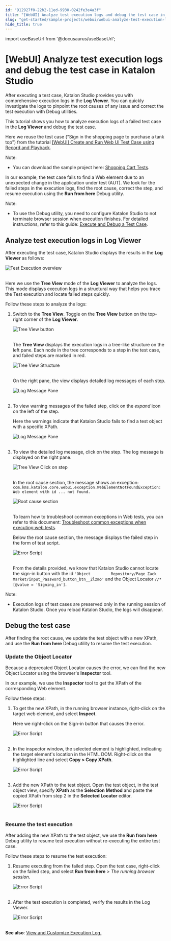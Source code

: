 ```yaml
---
id: "912927f0-22b2-11ed-9930-0242fe3e4a3f"
title: "[WebUI] Analyze test execution logs and debug the test case in Katalon Studio"
slug: "get-started/sample-projects/webui/webui-analyze-test-execution-logs-and-debug-the-test-case-in-katalon-studio"
hide_title: true
---
```

import useBaseUrl from '@docusaurus/useBaseUrl';


# <a id="id" class="anchor_top_offset"/><a id="ariaid-title1" class="anchor_top_offset"/>[WebUI] Analyze test execution logs and debug the test case in <span xmlns="http://www.w3.org/1999/xhtml" className="ph">Katalon Studio</span> 

<p xmlns="http://www.w3.org/1999/xhtml" className="p">After executing a test case, <span className="ph">Katalon Studio</span> provides you with comprehensive execution logs in the <strong className="ph b">Log Viewer</strong>. You can quickly investigate the logs to pinpoint the root causes of any issue and correct the test execution with Debug utilities.</p> 
<p xmlns="http://www.w3.org/1999/xhtml" className="p">This tutorial shows you how to analyze execution logs of a failed test case in the <strong className="ph b">Log Viewer</strong> and debug the test case.</p> 
<p xmlns="http://www.w3.org/1999/xhtml" className="p">Here we reuse the test case ("Sign in the shopping page to purchase a tank top") from the tutorial <a className="xref" href="/docs/get-started/sample-projects/webui/webui-create-and-run-web-ui-test-case-using-record-and-playback-in-katalon-studio">[WebUI] Create and Run Web UI Test Case using Record and Playback</a>.</p> 
<div xmlns="http://www.w3.org/1999/xhtml" className="note note note_note"><span className="note__title">Note:</span> 
  <ul className="ul"><li className="li">You can download the sample project here: <a className="xref j-external-link" href="https://github.com/katalon-studio-samples/shopping-cart-tests" target="_blank">Shopping Cart Tests</a>.</li></ul>
</div>
<p xmlns="http://www.w3.org/1999/xhtml" className="p">In our example, the test case fails to find a Web element due to an unexpected change in the application under test (AUT). We look for the failed steps in the execution logs, find the root cause, correct the step, and resume execution using the <strong className="ph b">Run from here</strong> Debug utility.</p> 
<div xmlns="http://www.w3.org/1999/xhtml" className="note note note_note"><span className="note__title">Note:</span> 
  <ul className="ul"><li className="li">To use the Debug utility, you need to configure <span className="ph">Katalon Studio</span> to not terminate browser session when execution finishes. For detailed instructions, refer to this guide: <a className="xref" href="/docs/author/debug-a-test-case/debug-a-test-case-in-katalon-studio#id_6">Execute and Debug a Test Case</a>.</li></ul>
</div>

## <a id="concept-1867" class="anchor_top_offset"/>Analyze test execution logs in Log Viewer

<p xmlns="http://www.w3.org/1999/xhtml" className="p">After executing the test case, <span className="ph">Katalon Studio</span> displays the results in the <strong className="ph b">Log Viewer</strong> as follows:</p> 
<p xmlns="http://www.w3.org/1999/xhtml" className="p"> <img className="image" src={useBaseUrl("https://github.com/katalon-studio/docs-images/raw/master/katalon-studio/tutorials/webui-analyze-execution-logs-and-debug/KS-Execution-Results.png")} width={750} alt="Test Execution overview" /><br /><br /> </p> 
<p xmlns="http://www.w3.org/1999/xhtml" className="p">Here we use the <strong className="ph b">Tree View</strong> mode of the <strong className="ph b">Log Viewer</strong> to analyze the logs. This mode displays execution logs in a structural way that helps you trace the Test execution and locate failed steps quickly.</p> 
<p xmlns="http://www.w3.org/1999/xhtml" className="p">Follow these steps to analyze the logs:</p> 
<ol xmlns="http://www.w3.org/1999/xhtml" className="ol"><li className="li">     <p className="p">Switch to the <strong className="ph b">Tree View</strong>. Toggle on the <strong className="ph b">Tree View</strong> button on the top-right corner of the <strong className="ph b">Log Viewer</strong>.</p>     <p className="p"> <img className="image" src={useBaseUrl("https://github.com/katalon-studio/docs-images/raw/master/katalon-studio/tutorials/webui-analyze-execution-logs-and-debug/KS-Tree-View-Button.png")} width={250} alt="Tree View button" /><br /><br />     </p>     <p className="p">The <strong className="ph b">Tree View</strong> displays the execution logs in a tree-like structure on the left pane. Each node in the tree corresponds to a step in the test case, and failed steps are marked in red.</p>     <p className="p"> <img className="image" src={useBaseUrl("https://github.com/katalon-studio/docs-images/raw/master/katalon-studio/tutorials/webui-analyze-execution-logs-and-debug/KS-Log-Viewer-Tree-View.png")} width={650} alt="Tree View Structure" /><br /><br />     </p>     <p className="p">On the right pane, the view displays detailed log messages of each step.</p>     <p className="p"> <img className="image" src={useBaseUrl("https://github.com/katalon-studio/docs-images/raw/master/katalon-studio/tutorials/webui-analyze-execution-logs-and-debug/KS-Log-Viewer-Log-Message-Overview.png")} width={750} alt="Log Message Pane" /><br /><br />     </p>   </li><li className="li">     <p className="p">To view warning messages of the failed step, click on the <em className="ph i">expand</em> icon on the left of the step.</p>     <p className="p">Here the warnings indicate that <span className="ph">Katalon Studio</span> fails to find a test object with a specific XPath.</p>     <p className="p"> <img className="image" src={useBaseUrl("https://github.com/katalon-studio/docs-images/raw/master/katalon-studio/tutorials/webui-analyze-execution-logs-and-debug/KS-Log-Viewer-Warnings.png")} width={750} alt="Log Message Pane" /><br /><br />     </p>   </li><li className="li">     <p className="p">To view the detailed log message, click on the step. The log message is displayed on the right pane.</p>     <p className="p"> <img className="image" src={useBaseUrl("https://github.com/katalon-studio/docs-images/raw/master/katalon-studio/tutorials/webui-analyze-execution-logs-and-debug/KS-Log-Viewer-Click-on-step.png")} width={750} alt="Tree View Click on step" /><br /><br />     </p>     <p className="p">In the root cause section, the message shows an exception: <code className="ph codeph">com.kms.katalon.core.webui.exception.WebElementNotFoundException:         Web element with id ... not found.</code>     </p>     <p className="p"> <img className="image" src={useBaseUrl("https://github.com/katalon-studio/docs-images/raw/master/katalon-studio/tutorials/webui-analyze-execution-logs-and-debug/KS-Log-Viewer-Root-cause-section.png")} width={750} alt="Root cause section" /><br /><br />     </p>     <p className="p">To learn how to troubleshoot common exceptions in Web tests, you can refer to this document: <a className="xref" href="/docs/author/troubleshooting-for-test-authoring/troubleshoot-web-automated-testing/troubleshoot-web-test-execution-exceptions-overview">Troubleshoot common exceptions when executing web tests</a>.</p>     <p className="p">Below the root cause section, the message displays the failed step in the form of test script.</p>     <p className="p"> <img className="image" src={useBaseUrl("https://github.com/katalon-studio/docs-images/raw/master/katalon-studio/tutorials/webui-analyze-execution-logs-and-debug/KS-Log-Viewer-Error-Script.png")} width={700} alt="Error Script" /><br /><br />     </p>     <p className="p">From the details provided, we know that Katalon Studio cannot locate the sign-in button with the id <code className="ph codeph">'Object         Repository/Page_Zack         Market/input_Password_button_btn__2lzmo'</code> and the Object Locator <code className="ph codeph">//*[@value = 'Signing_in']</code>.</p>   </li></ol> 
<div xmlns="http://www.w3.org/1999/xhtml" className="note note note_note"><span className="note__title">Note:</span> 
  <ul className="ul"><li className="li">Execution logs of test cases are preserved only in the running session of <span className="ph">Katalon Studio</span>. Once you reload <span className="ph">Katalon Studio</span>, the logs will disappear.</li></ul>
</div>

## <a id="id_2" class="anchor_top_offset"/>Debug the test case

<p xmlns="http://www.w3.org/1999/xhtml" className="p">After finding the root cause, we update the test object with a   new XPath, and use the <strong className="ph b">Run from here</strong> Debug utility   to resume the test execution.</p> 

### <a id="id_3" class="anchor_top_offset"/>Update the Object Locator

<p xmlns="http://www.w3.org/1999/xhtml" className="p">Because a deprecated Object Locator causes the error, we can find the new Object Locator using the browser's <strong className="ph b">Inspector</strong> tool.</p> 
<p xmlns="http://www.w3.org/1999/xhtml" className="p">In our example, we use the <strong className="ph b">Inspector</strong> tool to get the XPath of the corresponding Web element.</p> 
<p xmlns="http://www.w3.org/1999/xhtml" className="p">Follow these steps:</p> 
<ol xmlns="http://www.w3.org/1999/xhtml" className="ol"><li className="li">     <p className="p">To get the new XPath, in the running browser instance, right-click on the target web element, and select <strong className="ph b">Inspect</strong>.</p>     <p className="p">Here we right-click on the Sign-in button that causes the error.</p>     <p className="p"> <img className="image" src={useBaseUrl("https://github.com/katalon-studio/docs-images/raw/master/katalon-studio/tutorials/webui-analyze-execution-logs-and-debug/KS-Browser-right-click-on-element.png")} width={750} alt="Error Script" /><br /><br />     </p>   </li><li className="li">     <p className="p">In the inspector window, the selected element is highlighted, indicating the target element's location in the HTML DOM. Right-click on the highlighted line and select <strong className="ph b">Copy &gt; Copy XPath</strong>.</p>     <p className="p"> <img className="image" src={useBaseUrl("https://github.com/katalon-studio/docs-images/raw/master/katalon-studio/tutorials/webui-analyze-execution-logs-and-debug/KS-Copy-XPath.png")} width={750} alt="Error Script" /><br /><br />     </p>   </li><li className="li">     <p className="p">Add the new XPath to the test object. Open the test object, in the test object view, specify <strong className="ph b">XPath</strong> as the <strong className="ph b">Selection Method</strong> and paste the copied XPath from step 2 in the <strong className="ph b">Selected Locator</strong> editor.</p>     <p className="p"> <img className="image" src={useBaseUrl("https://github.com/katalon-studio/docs-images/raw/master/katalon-studio/tutorials/webui-analyze-execution-logs-and-debug/KS-Add-new-XPath.png")} width={750} alt="Error Script" /><br /><br />     </p>   </li></ol> 

### <a id="concept-3960" class="anchor_top_offset"/>Resume the test execution

<p xmlns="http://www.w3.org/1999/xhtml" className="p">After adding the new XPath to the test object, we use the <strong className="ph b">Run from here</strong> Debug utility to resume test execution without re-executing the entire test case.</p> 
<p xmlns="http://www.w3.org/1999/xhtml" className="p">Follow these steps to resume the test execution:</p> 
<ol xmlns="http://www.w3.org/1999/xhtml" className="ol"><li className="li">     <p className="p">Resume executing from the failed step. Open the test case, right-click on the failed step, and select <strong className="ph b">Run from here</strong> &gt; <em className="ph i">The running browser session</em>.</p>     <p className="p"> <img className="image" src={useBaseUrl("https://github.com/katalon-studio/docs-images/raw/master/katalon-studio/tutorials/webui-analyze-execution-logs-and-debug/KS-Run-from-here.png")} width={750} alt="Error Script" /><br /><br />     </p>   </li><li className="li">     <p className="p">After the test execution is completed, verify the results in the Log Viewer.</p>     <p className="p"> <img className="image" src={useBaseUrl("https://github.com/katalon-studio/docs-images/raw/master/katalon-studio/tutorials/webui-analyze-execution-logs-and-debug/KS-Successful-Test-Execution.png")} width={750} alt="Error Script" /><br /><br />     </p>   </li></ol> 
<p xmlns="http://www.w3.org/1999/xhtml" className="p"><strong className="ph b">See also</strong>: <a className="xref" href="/docs/analyze/reports/view-test-reports/view-test-reports-in-katalon-studio/view-and-customize-execution-log-in-katalon-studio">View and Customize Execution Log.</a></p> 
